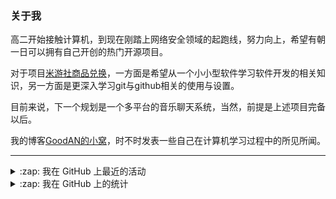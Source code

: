 ### 关于我

高二开始接触计算机，到现在刚踏上网络安全领域的起跑线，努力向上，希望有朝一日可以拥有自己开创的热门开源项目。

对于项目[米游社商品兑换](https://github.com/GOOD-AN/Mys-Exchange-Goods)，一方面是希望从一个小小型软件学习软件开发的相关知识，另一方面是更深入学习git与github相关的使用与设置。

目前来说，下一个规划是一个多平台的音乐聊天系统，当然，前提是上述项目完备以后。

我的博客[GoodAN的小窝](https://blog.goodant.top/)，时不时发表一些自己在计算机学习过程中的所见所闻。

---

<details>
  <summary>:zap: 我在 GitHub 上最近的活动</summary>
  
<!--START_SECTION:activity-->
1. 🗣 Commented on [#39](https://github.com/HeadmasterTan/zhi-plugin/issues/39) in [HeadmasterTan/zhi-plugin](https://github.com/HeadmasterTan/zhi-plugin)
2. 🗣 Commented on [#39](https://github.com/HeadmasterTan/zhi-plugin/issues/39) in [HeadmasterTan/zhi-plugin](https://github.com/HeadmasterTan/zhi-plugin)
3. 🗣 Commented on [#39](https://github.com/HeadmasterTan/zhi-plugin/issues/39) in [HeadmasterTan/zhi-plugin](https://github.com/HeadmasterTan/zhi-plugin)
4. 🗣 Commented on [#39](https://github.com/HeadmasterTan/zhi-plugin/issues/39) in [HeadmasterTan/zhi-plugin](https://github.com/HeadmasterTan/zhi-plugin)
5. 🗣 Commented on [#39](https://github.com/HeadmasterTan/zhi-plugin/issues/39) in [HeadmasterTan/zhi-plugin](https://github.com/HeadmasterTan/zhi-plugin)
<!--END_SECTION:activity-->

</details>

<details>
<summary>:zap: 我在 GitHub 上的统计</summary>

![GOOD-AN's github stats](https://github-readme-stats-umber-theta.vercel.app/api?username=GOOD-AN&count_private=true&show_icons=true&include_all_commits=true&line_height=28&card_width=400px) ![Top Langs](https://github-readme-stats-umber-theta.vercel.app/api/top-langs/?username=GOOD-AN&&layout=compact&&langs_count=6&&exclude_repo=GOOD-AN.github.io,GOOD-AN,github-readme-stats)
</details>
